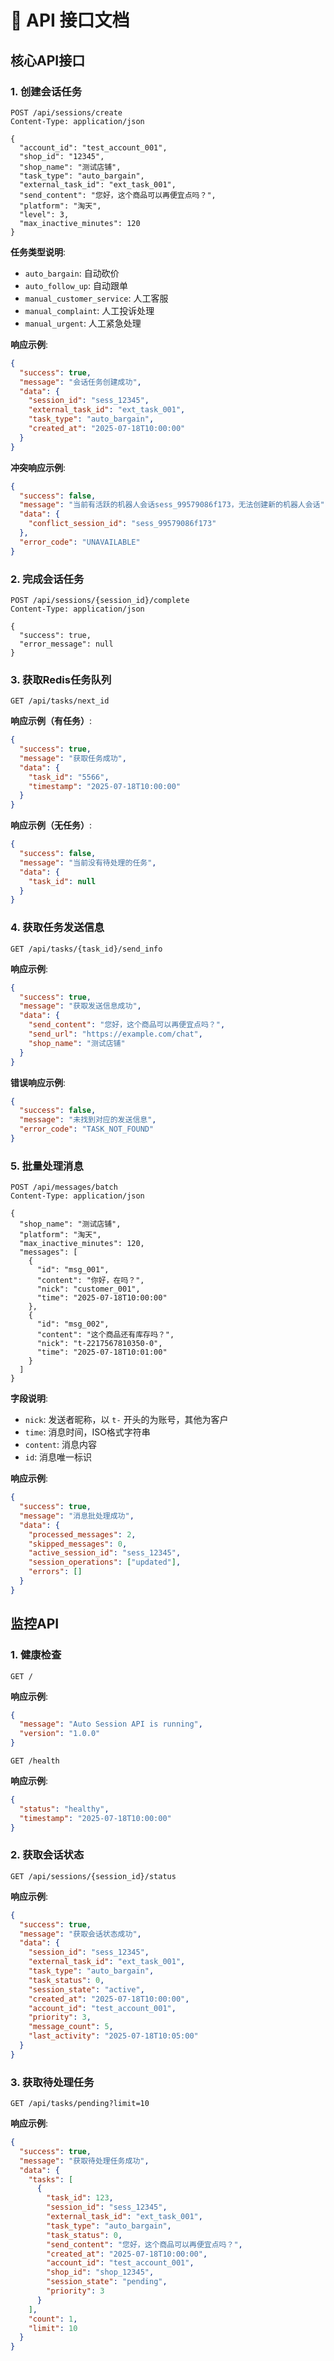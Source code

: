 
# 🔌 API 接口文档

## 核心API接口

### 1. 创建会话任务
```http
POST /api/sessions/create
Content-Type: application/json

{
  "account_id": "test_account_001",
  "shop_id": "12345", 
  "shop_name": "测试店铺",
  "task_type": "auto_bargain",
  "external_task_id": "ext_task_001",
  "send_content": "您好，这个商品可以再便宜点吗？",
  "platform": "淘天",
  "level": 3,
  "max_inactive_minutes": 120
}
```

**任务类型说明**:
- `auto_bargain`: 自动砍价
- `auto_follow_up`: 自动跟单  
- `manual_customer_service`: 人工客服
- `manual_complaint`: 人工投诉处理
- `manual_urgent`: 人工紧急处理

**响应示例**:
```json
{
  "success": true,
  "message": "会话任务创建成功",
  "data": {
    "session_id": "sess_12345",
    "external_task_id": "ext_task_001", 
    "task_type": "auto_bargain",
    "created_at": "2025-07-18T10:00:00"
  }
}
```

**冲突响应示例**:
```json
{
  "success": false,
  "message": "当前有活跃的机器人会话sess_99579086f173，无法创建新的机器人会话",
  "data": {
    "conflict_session_id": "sess_99579086f173"
  },
  "error_code": "UNAVAILABLE"
}
```

### 2. 完成会话任务
```http
POST /api/sessions/{session_id}/complete
Content-Type: application/json

{
  "success": true,
  "error_message": null
}
```

### 3. 获取Redis任务队列
```http
GET /api/tasks/next_id
```

**响应示例（有任务）**:
```json
{
  "success": true,
  "message": "获取任务成功",
  "data": {
    "task_id": "5566",
    "timestamp": "2025-07-18T10:00:00"
  }
}
```

**响应示例（无任务）**:
```json
{
  "success": false,
  "message": "当前没有待处理的任务",
  "data": {
    "task_id": null
  }
}
```

### 4. 获取任务发送信息
```http
GET /api/tasks/{task_id}/send_info
```

**响应示例**:
```json
{
  "success": true,
  "message": "获取发送信息成功",
  "data": {
    "send_content": "您好，这个商品可以再便宜点吗？",
    "send_url": "https://example.com/chat",
    "shop_name": "测试店铺"
  }
}
```

**错误响应示例**:
```json
{
  "success": false,
  "message": "未找到对应的发送信息",
  "error_code": "TASK_NOT_FOUND"
}
```

### 5. 批量处理消息
```http
POST /api/messages/batch
Content-Type: application/json

{
  "shop_name": "测试店铺",
  "platform": "淘天",
  "max_inactive_minutes": 120,
  "messages": [
    {
      "id": "msg_001",
      "content": "你好，在吗？",
      "nick": "customer_001",
      "time": "2025-07-18T10:00:00"
    },
    {
      "id": "msg_002", 
      "content": "这个商品还有库存吗？",
      "nick": "t-2217567810350-0",
      "time": "2025-07-18T10:01:00"
    }
  ]
}
```

**字段说明**:
- `nick`: 发送者昵称，以 `t-` 开头的为账号，其他为客户
- `time`: 消息时间，ISO格式字符串
- `content`: 消息内容
- `id`: 消息唯一标识

**响应示例**:
```json
{
  "success": true,
  "message": "消息批处理成功",
  "data": {
    "processed_messages": 2,
    "skipped_messages": 0,
    "active_session_id": "sess_12345",
    "session_operations": ["updated"],
    "errors": []
  }
}
```

## 监控API

### 1. 健康检查
```http
GET /
```
**响应示例**:
```json
{
  "message": "Auto Session API is running", 
  "version": "1.0.0"
}
```

```http
GET /health
```
**响应示例**:
```json
{
  "status": "healthy", 
  "timestamp": "2025-07-18T10:00:00"
}
```

### 2. 获取会话状态
```http
GET /api/sessions/{session_id}/status
```

**响应示例**:
```json
{
  "success": true,
  "message": "获取会话状态成功",
  "data": {
    "session_id": "sess_12345",
    "external_task_id": "ext_task_001",
    "task_type": "auto_bargain",
    "task_status": 0,
    "session_state": "active",
    "created_at": "2025-07-18T10:00:00",
    "account_id": "test_account_001",
    "priority": 3,
    "message_count": 5,
    "last_activity": "2025-07-18T10:05:00"
  }
}
```

### 3. 获取待处理任务
```http
GET /api/tasks/pending?limit=10
```

**响应示例**:
```json
{
  "success": true,
  "message": "获取待处理任务成功",
  "data": {
    "tasks": [
      {
        "task_id": 123,
        "session_id": "sess_12345",
        "external_task_id": "ext_task_001",
        "task_type": "auto_bargain",
        "task_status": 0,
        "send_content": "您好，这个商品可以再便宜点吗？",
        "created_at": "2025-07-18T10:00:00",
        "account_id": "test_account_001",
        "shop_id": "shop_12345",
        "session_state": "pending",
        "priority": 3
      }
    ],
    "count": 1,
    "limit": 10
  }
}
```